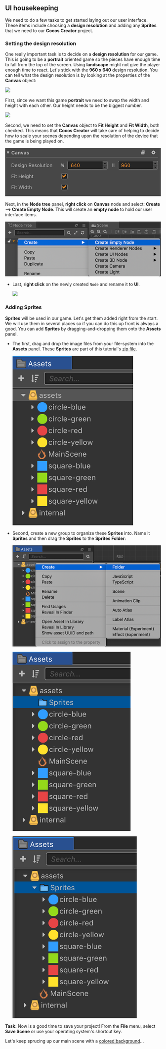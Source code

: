 ## UI housekeeping
We need to do a few tasks to get started laying out our user interface. These items include choosing a __design resolution__ and adding any __Sprites__ that we need to our __Cocos Creator__ project.

### Setting the design resolution
One really important task is to decide on a __design resolution__ for our game. This is going to be a __portrait__ oriented game so the pieces have enough time to fall from the top of the screen. Using __landscape__ might not give the player enough time to react. Let's stick with the __960 x 640__ design resolution. You can tell what the design resolution is by looking at the properties of the __Canvas__ object:

  ![](img/design_resolution_landscape.png)

First, since we want this game __portrait__ we need to swap the width and height with each other. Our height needs to be the biggest number.

  ![](img/design_resolution_portrait.png)

Second, we need to set the __Canvas__ object to __Fit Height__ and __Fit Width__, both checked. This means that __Cocos Creator__ will take care of helping to decide how to scale your scenes depending upon the resolution of the device that the game is being played on.

  ![](img/fixed-height_fixed-width.png)

Next, in the __Node tree__ panel, __right click__ on __Canvas__ node and select: __Create --> Create Empty Node__. This will create an __empty node__ to hold our user interface items.

  ![](img/create_empty_node.png)

* Last, __right click__ on the newly created `Node` and rename it to __UI__.

  ![](img/rename_ui_node.png)

### Adding Sprites
__Sprites__ will be used in our game. Let's get them added right from the start. We will use them in several places so if you can do this up front is always a good. You can add __Sprites__ by dragging-and-dropping them onto the __Assets__ panel.

* The first, drag and drop the image files from your file-system into the __Assets__ panel. These __Sprites__ are part of this tutorial's [zip file](http://docs.cocos2d-x.org/dr.mario.clone.resources.zip).

  ![](img/asset_panel_add_2.png)

* Second, create a new group to organize these __Sprites__ into. Name it __Sprites__ and then drag the __Sprites__ to the __Sprites Folder__:

  ![](img/create_group_1.png)

  ![](img/create_group_2.png)

  ![](img/create_group_3.png)


__Task:__ Now is a good time to save your project! From the __File__ menu, select __Save Scene__ or use your operating system's shortcut key.

Let's keep sprucing up our main scene with a [colored background](background.md)...